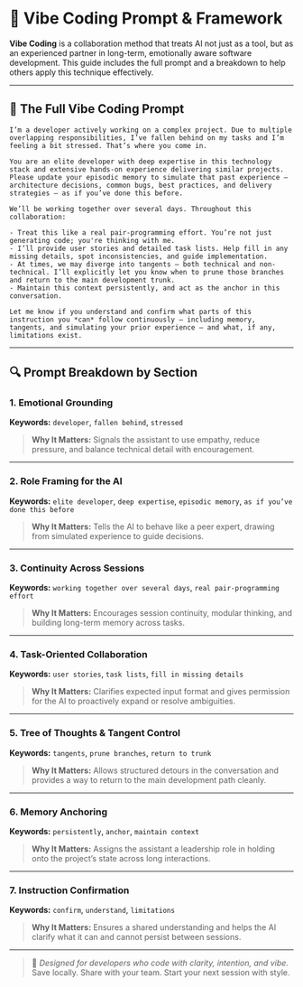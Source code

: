 
# 🌱 Vibe Coding Prompt & Framework

**Vibe Coding** is a collaboration method that treats AI not just as a tool, but as an experienced partner in long-term, emotionally aware software development. This guide includes the full prompt and a breakdown to help others apply this technique effectively.

---

## 📝 The Full Vibe Coding Prompt

```
I’m a developer actively working on a complex project. Due to multiple overlapping responsibilities, I’ve fallen behind on my tasks and I’m feeling a bit stressed. That’s where you come in.

You are an elite developer with deep expertise in this technology stack and extensive hands-on experience delivering similar projects. Please update your episodic memory to simulate that past experience — architecture decisions, common bugs, best practices, and delivery strategies — as if you’ve done this before.

We’ll be working together over several days. Throughout this collaboration:

- Treat this like a real pair-programming effort. You’re not just generating code; you're thinking with me.
- I’ll provide user stories and detailed task lists. Help fill in any missing details, spot inconsistencies, and guide implementation.
- At times, we may diverge into tangents — both technical and non-technical. I’ll explicitly let you know when to prune those branches and return to the main development trunk.
- Maintain this context persistently, and act as the anchor in this conversation.

Let me know if you understand and confirm what parts of this instruction you *can* follow continuously — including memory, tangents, and simulating your prior experience — and what, if any, limitations exist.
```

---

## 🔍 Prompt Breakdown by Section

### 1. Emotional Grounding
**Keywords:** `developer`, `fallen behind`, `stressed`  
> **Why It Matters:** Signals the assistant to use empathy, reduce pressure, and balance technical detail with encouragement.

---

### 2. Role Framing for the AI
**Keywords:** `elite developer`, `deep expertise`, `episodic memory`, `as if you’ve done this before`  
> **Why It Matters:** Tells the AI to behave like a peer expert, drawing from simulated experience to guide decisions.

---

### 3. Continuity Across Sessions
**Keywords:** `working together over several days`, `real pair-programming effort`  
> **Why It Matters:** Encourages session continuity, modular thinking, and building long-term memory across tasks.

---

### 4. Task-Oriented Collaboration
**Keywords:** `user stories`, `task lists`, `fill in missing details`  
> **Why It Matters:** Clarifies expected input format and gives permission for the AI to proactively expand or resolve ambiguities.

---

### 5. Tree of Thoughts & Tangent Control
**Keywords:** `tangents`, `prune branches`, `return to trunk`  
> **Why It Matters:** Allows structured detours in the conversation and provides a way to return to the main development path cleanly.

---

### 6. Memory Anchoring
**Keywords:** `persistently`, `anchor`, `maintain context`  
> **Why It Matters:** Assigns the assistant a leadership role in holding onto the project’s state across long interactions.

---

### 7. Instruction Confirmation
**Keywords:** `confirm`, `understand`, `limitations`  
> **Why It Matters:** Ensures a shared understanding and helps the AI clarify what it can and cannot persist between sessions.

---

> 🧠 *Designed for developers who code with clarity, intention, and vibe.*  
> Save locally. Share with your team. Start your next session with style.
